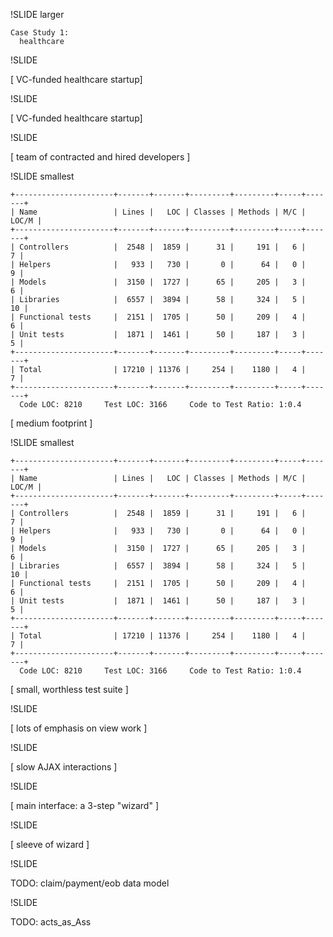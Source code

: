 
!SLIDE larger

	Case Study 1:  
	  healthcare
	
!SLIDE

[ VC-funded healthcare startup]

!SLIDE

[ VC-funded healthcare startup]

!SLIDE

[ team of contracted and hired developers ]
	
!SLIDE  smallest

    +----------------------+-------+-------+---------+---------+-----+-------+
    | Name                 | Lines |   LOC | Classes | Methods | M/C | LOC/M |
    +----------------------+-------+-------+---------+---------+-----+-------+
    | Controllers          |  2548 |  1859 |      31 |     191 |   6 |     7 |
    | Helpers              |   933 |   730 |       0 |      64 |   0 |     9 |
    | Models               |  3150 |  1727 |      65 |     205 |   3 |     6 |
    | Libraries            |  6557 |  3894 |      58 |     324 |   5 |    10 |
    | Functional tests     |  2151 |  1705 |      50 |     209 |   4 |     6 |
    | Unit tests           |  1871 |  1461 |      50 |     187 |   3 |     5 |
    +----------------------+-------+-------+---------+---------+-----+-------+
    | Total                | 17210 | 11376 |     254 |    1180 |   4 |     7 |
    +----------------------+-------+-------+---------+---------+-----+-------+
      Code LOC: 8210     Test LOC: 3166     Code to Test Ratio: 1:0.4

[ medium footprint ]


!SLIDE  smallest

    +----------------------+-------+-------+---------+---------+-----+-------+
    | Name                 | Lines |   LOC | Classes | Methods | M/C | LOC/M |
    +----------------------+-------+-------+---------+---------+-----+-------+
    | Controllers          |  2548 |  1859 |      31 |     191 |   6 |     7 |
    | Helpers              |   933 |   730 |       0 |      64 |   0 |     9 |
    | Models               |  3150 |  1727 |      65 |     205 |   3 |     6 |
    | Libraries            |  6557 |  3894 |      58 |     324 |   5 |    10 |
    | Functional tests     |  2151 |  1705 |      50 |     209 |   4 |     6 |
    | Unit tests           |  1871 |  1461 |      50 |     187 |   3 |     5 |
    +----------------------+-------+-------+---------+---------+-----+-------+
    | Total                | 17210 | 11376 |     254 |    1180 |   4 |     7 |
    +----------------------+-------+-------+---------+---------+-----+-------+
      Code LOC: 8210     Test LOC: 3166     Code to Test Ratio: 1:0.4

[ small, worthless test suite ]

!SLIDE 

[ lots of emphasis on view work ]

!SLIDE 

[ slow AJAX interactions ]

!SLIDE 

[ main interface:  a 3-step "wizard" ]

!SLIDE

[ sleeve of wizard ]


!SLIDE

TODO:  claim/payment/eob data model

!SLIDE

TODO:  acts_as_Ass

